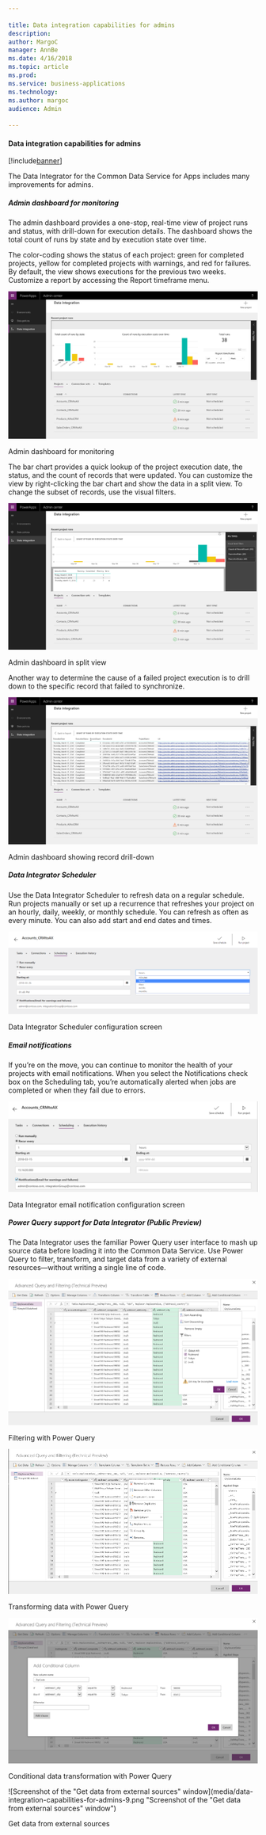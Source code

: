 ```yaml
---

title: Data integration capabilities for admins
description: 
author: MargoC
manager: AnnBe
ms.date: 4/16/2018
ms.topic: article
ms.prod: 
ms.service: business-applications
ms.technology: 
ms.author: margoc
audience: Admin

---
```

#### Data integration capabilities for admins

[!include[banner](../../includes/banner.md)]


The Data Integrator for the Common Data Service for Apps includes many
improvements for admins.

##### Admin dashboard for monitoring

The admin dashboard provides a one-stop, real-time view of project runs and
status, with drill-down for execution details. The dashboard shows the total
count of runs by state and by execution state over time.

The color-coding shows the status of each project: green for completed projects,
yellow for completed projects with warnings, and red for failures. By default,
the view shows executions for the previous two weeks. Customize a report by
accessing the Report timeframe menu.

![Screenshot of the administration dashboard for monitoring](media/data-integration-capabilities-for-admins-1.png "Screenshot of the administration dashboard for monitoring")
<!-- picture -->


Admin dashboard for monitoring

The bar chart provides a quick lookup of the project execution date, the status,
and the count of records that were updated. You can customize the view by
right-clicking the bar chart and show the data in a split view. To change the
subset of records, use the visual filters.

![Screenshot of the admin dashboard in split view](media/data-integration-capabilities-for-admins-2.png "Screenshot of the admin dashboard in split view")
<!-- picture -->


Admin dashboard in split view

Another way to determine the cause of a failed project execution is to drill
down to the specific record that failed to synchronize.

![Screenshot of the admin dashboard showing records drill-down](media/data-integration-capabilities-for-admins-3.png "Screenshot of the admin dashboard showing records drill-down")
<!-- picture -->


Admin dashboard showing record drill-down

##### Data Integrator Scheduler 

Use the Data Integrator Scheduler to refresh data on a regular schedule. Run
projects manually or set up a recurrence that refreshes your project on an
hourly, daily, weekly, or monthly schedule. You can refresh as often as every
minute. You can also add start and end dates and times.

![Screenshot of the data integrator configuration screen](media/data-integration-capabilities-for-admins-4.png "Screenshot of the data integrator configuration screen")

Data Integrator Scheduler configuration screen

##### Email notifications

If you’re on the move, you can continue to monitor the health of your projects
with email notifications. When you select the Notifications check box on the
Scheduling tab, you’re automatically alerted when jobs are completed or when
they fail due to errors.

![Screenshot of the data integrator email notification configuration screen](media/data-integration-capabilities-for-admins-5.png "Screenshot of the data integrator email notification configuration screen")
<!-- picture -->


Data Integrator email notification configuration screen

##### Power Query support for Data Integrator (Public Preview)

The Data Integrator uses the familiar Power Query user interface to mash up
source data before loading it into the Common Data Service. Use Power Query to
filter, transform, and target data from a variety of external resources—without
writing a single line of code.

![Screenshot of the filtering with Power Query](media/data-integration-capabilities-for-admins-6.png "Screenshot of the filtering with Power Query")
<!-- picture -->


Filtering with Power Query

![Screenshot of data transformation in Power Query](media/data-integration-capabilities-for-admins-7.png "Screenshot of data transformation in Power Query")
<!-- picture -->


Transforming data with Power Query

![Screenshot of the conditional data transformation with Power Query](media/data-integration-capabilities-for-admins-8.png "Screenshot of the conditional data transformation with Power Query")
<!-- picture -->


Conditional data transformation with Power Query

![Screenshot of the "Get data from external sources" window](media/data-integration-capabilities-for-admins-9.png "Screenshot of the "Get data from external sources" window")
<!-- picture -->


Get data from external sources
